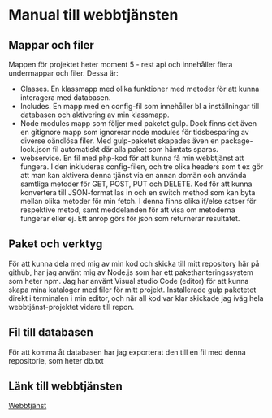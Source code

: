 # Manual till webbtjänsten

## Mappar och filer
Mappen för projektet heter moment 5 - rest api och innehåller flera undermappar och filer. Dessa är:

- Classes. En klassmapp med olika funktioner med metoder för att kunna interagera med databasen. 
- Includes. En mapp med en config-fil som innehåller bl a inställningar till databasen och aktivering av min klassmapp.
- Node modules mapp som följer med paketet gulp. Dock finns det även en gitignore mapp som ignorerar node modules för 
tidsbesparing av diverse oändlösa filer. Med gulp-paketet skapades även en package-lock.json fil automatiskt där alla paket 
som hämtats sparas.
- webservice. En fil med php-kod för att kunna få min webbtjänst att fungera. I den inkluderas config-filen, 
och tre olika headers som t ex gör att man kan aktivera denna tjänst via en annan domän och använda samtliga metoder för GET,
POST, PUT och DELETE. Kod för att kunna konvertera till JSON-format las in och en switch method som kan byta mellan olika 
metoder för min fetch. I denna finns olika if/else satser för respektive metod, samt meddelanden för att visa om metoderna
fungerar eller ej. Ett anrop görs för json som returnerar resultatet.

## Paket och verktyg

För att kunna dela med mig av min kod och skicka till mitt repository här på github, har jag använt mig av Node.js som har ett 
pakethanteringssystem som heter npm. Jag har använt Visual studio Code (editor) för att kunna skapa mina kataloger 
med filer för mitt projekt. Installerade gulp paketetet direkt i terminalen i min editor, och när all kod var klar skickade jag 
iväg hela webbtjänst-projektet vidare till repon.

## Fil till databasen

För att komma åt databasen har jag exporterat den till en fil med denna repositorie, som heter db.txt

## Länk till webbtjänsten

[Webbtjänst](http://studenter.miun.se/~reho0301/dt173g/moment5/webservice/webservice.php)
